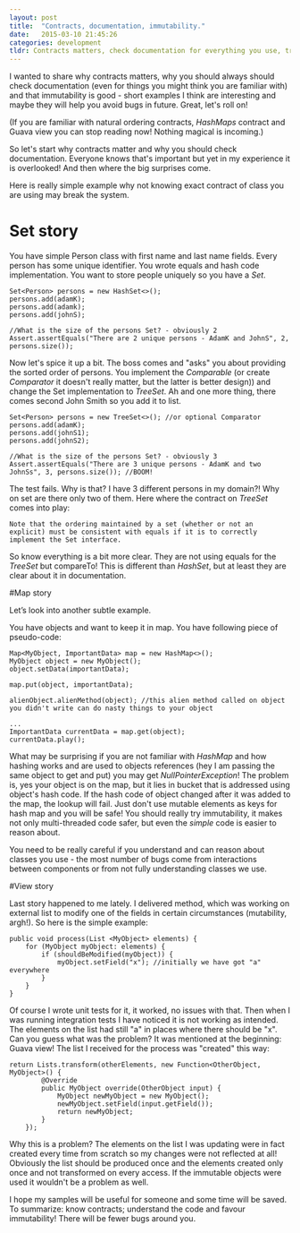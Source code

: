```yaml
---
layout: post
title:  "Contracts, documentation, immutability."
date:   2015-03-10 21:45:26
categories: development
tldr: Contracts matters, check documentation for everything you use, try immutability!
---
```

I wanted to share why contracts matters, why you should always should check documentation (even for things you might think you are familiar with) and that immutability is good - short examples I think are interesting and maybe they will help you avoid bugs in future. Great, let's roll on!

(If you are familiar with natural ordering contracts, *HashMaps* contract and Guava view you can stop reading now! Nothing magical is incoming.)

So let's start why contracts matter and why you should check documentation. Everyone knows that's important but yet in my experience it is overlooked! And then where the big surprises come. 

Here is really simple example why not knowing exact contract of class you are using may break the system.  

# Set story

You have simple Person class with first name and last name fields. Every person has some unique identifier. You wrote equals and hash code implementation. You want to store people uniquely so you have a *Set*.

	Set<Person> persons = new HashSet<>();
	persons.add(adamK);
	persons.add(adamk);
	persons.add(johnS);

	//What is the size of the persons Set? - obviously 2
	Assert.assertEquals("There are 2 unique persons - AdamK and JohnS", 2, persons.size());

Now let's spice it up a bit. The boss comes and "asks" you about providing the sorted order of persons. You implement the *Comparable<Person>* (or create *Comparator<Person>* it doesn't really matter, but the latter is better design)) and change the Set implementation to *TreeSet*. Ah and one more thing, there comes second John Smith so you add it to list. 

	Set<Person> persons = new TreeSet<>(); //or optional Comparator
	persons.add(adamK);
	persons.add(johnS1);
	persons.add(johnS2);

	//What is the size of the persons Set? - obviously 3
	Assert.assertEquals("There are 3 unique persons - AdamK and two JohnSs", 3, persons.size()); //BOOM!

The test fails. Why is that? I have 3 different persons in my domain?! Why on set are there only two of them. Here where the contract on *TreeSet* comes into play: 

```
Note that the ordering maintained by a set (whether or not an explicit) must be consistent with equals if it is to correctly implement the Set interface.
```

So know everything is a bit more clear. They are not using equals for the *TreeSet* but compareTo! This is different than *HashSet*, but at least they are clear about it in documentation.   

#Map story

Let’s look into another subtle example. 

You have objects and want to keep it in map. You have following piece of pseudo-code:

	Map<MyObject, ImportantData> map = new HashMap<>();
	MyObject object = new MyObject();
	object.setData(importantData);

	map.put(object, importantData);  

	alienObject.alienMethod(object); //this alien method called on object you didn't write can do nasty things to your object

	...
	ImportantData currentData = map.get(object);
	currentData.play();

What may be surprising if you are not familiar with *HashMap* and how hashing works and are used to objects references (hey I am passing the same object to get and put) you may get *NullPointerException*! The problem is, yes your object is on the map, but it lies in bucket that is addressed using object's hash code. If the hash code of object changed after it was added to the map, the lookup will fail. Just don't use mutable elements as keys for hash map and you will be safe! You should really try immutability, it makes not only multi-threaded code safer, but even the *simple* code is easier to reason about. 

You need to be really careful if you understand and can reason about classes you use - the most number of bugs come from interactions between components or from not fully understanding classes we use.


#View story

Last story happened to me lately. I delivered method, which was working on external list to modify one of the fields in certain circumstances (mutability, argh!). So here is the simple example:

	public void process(List <MyObject> elements) {
		for (MyObject myObject: elements) {
			if (shouldBeModified(myObject)) {
				myObject.setField("x"); //initially we have got "a" everywhere
			}
		}
	}

Of course I wrote unit tests for it, it worked, no issues with that. Then when I was running integration tests I have noticed it is not working as intended. The elements on the list had still "a" in places where there should be "x". Can you guess what was the problem? It was mentioned at the beginning: Guava view! The list I received for the process was "created" this way:

	return Lists.transform(otherElements, new Function<OtherObject, MyObject>() {
			@Override
			public MyObject override(OtherObject input) {
				MyObject newMyObject = new MyObject();
				newMyObject.setField(input.getField());
				return newMyObject;
			}
		});

Why this is a problem? The elements on the list I was updating were in fact created every time from scratch so my changes were not reflected at all! Obviously the list should be produced once and the elements created only once and not transformed on every access. If the immutable objects were used it wouldn't be a problem as well. 


I hope my samples will be useful for someone and some time will be saved. To summarize: know contracts; understand the code and favour immutability! There will be fewer bugs around you.

